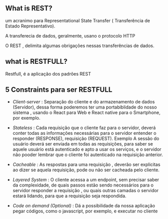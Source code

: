 ## What is REST?

um acranimo para Representational State Transfer ( Transferência de Estado Representativo).


A transferecia de dados, geralmente, usano o protocolo HTTP

O REST , delimita algumas obrigações nessas transferências de dados.

## what is RESTFULL?

Restfull, é a aplicação dos padrões REST

## 5  Constraints para ser RESTFULL

- _Client-server_ : Separação do cliente e do armazenamento de dados (Servidor), dessa forma poderemos ter uma portabiblidade do nosso sistema , usando o React para Web e React native para o Smartphone, por exemplo.

- _Stateless_ : Cada requisição que o cliente faz para o servidor, deverá conter todas as informações necessárias para o servidor entender o responder (RESPONSE), requisição (REQUEST). Exemplo A sessão do usuário deverá ser enviada  em todas as requisições, para saber se aquele usuário  está autenticado e apto a usar os serviços, e o servidor não pooder lembrar que o cliente foi autenticado na requisição anterior.  

- _Cacheable_ : As respostas para uma requisição , deverão ser explicitas ao dizer se aquela requisição, pode ou não ser cacheada pelo cliente.

- _Layered System_ :  O cliente acessa a um endpoint, sem precisar saber da complexidade, de quais passos estão sendo  necessários para o servidor responder a requisição , ou quais outras camadas o servidor estará lidando, para que a requisição seja respondida.

- _Code on demand (Optional)_ :  Dá a possibilidade da nossa aplicação pegar códigos, como o javascript, por exemplo, e executar no cliente



